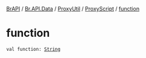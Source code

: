 [BrAPI](../../../index.md) / [Br.API.Data](../../index.md) / [ProxyUtil](../index.md) / [ProxyScript](index.md) / [function](./function.md)

# function

`val function: `[`String`](https://kotlinlang.org/api/latest/jvm/stdlib/kotlin/-string/index.html)